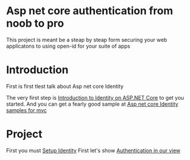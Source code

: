 # Asp net core authentication from noob to pro
This project is meant be a steap by steap form securing your web applicatons to using open-id for your suite of apps

# Introduction

First is first tlest talk about Asp net core Identity

The very first step is [Introduction to Identity on ASP.NET Core](https://docs.microsoft.com/en-us/aspnet/core/security/authentication/identity?view=aspnetcore-3.1&tabs=visual-studio) to get you started. And you can get a fearly good sample at [Asp net core Identity samples for mvc](https://github.com/dotnet/aspnetcore/tree/master/src/Identity/samples/IdentitySample.Mvc)

# Project
First you must [Setup Identity](Docs/SetupAspNetIdentity.md)
First let's show [Authentication in our view](Docs/AuthenticationOnYourViews.md)